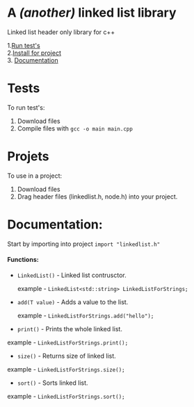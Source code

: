 # A ***(another)*** linked list library
Linked list header only library for c++ 

1.[Run test's](#tests)  
2.[Install for project](#projects)  
3. [Documentation](#documentation)  

# Tests
To run test's:
1. Download files
2. Compile files with `gcc -o main main.cpp` 

# Projets
To use in a project:
1. Download files
2. Drag header files (linkedlist.h, node.h) into your project.  

# Documentation:

Start by importing into project `import "linkedlist.h"`  

#### Functions:

+ `LinkedList()` - Linked list contrusctor. 

  example - `LinkedList<std::string> LinkedListForStrings;`  


+ `add(T value)` - Adds a value to the list.

  example - `LinkedListForStrings.add("hello");`  


 + `print()` - Prints the whole linked list.

  example - `LinkedListForStrings.print();`  


 + `size()` - Returns size of linked list.

  example - `LinkedListForStrings.size();`  


 + `sort()` - Sorts linked list.

  example - `LinkedListForStrings.sort();`

